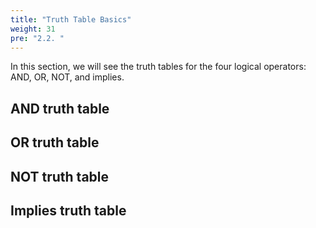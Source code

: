 ```yaml
---
title: "Truth Table Basics"
weight: 31
pre: "2.2. "
---
```


In this section, we will see the truth tables for the four logical operators: AND, OR, NOT, and implies. 

## AND truth table

## OR truth table

## NOT truth table

## Implies truth table